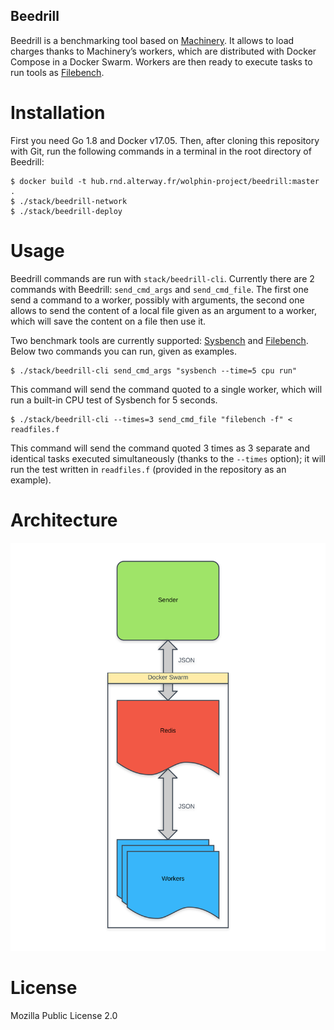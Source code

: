 ## Beedrill

Beedrill is a benchmarking tool based on [Machinery](https://github.com/RichardKnop/machinery). It allows to load charges thanks to Machinery’s workers, which are distributed with Docker Compose in a Docker Swarm. Workers are then ready to execute tasks to run tools as [Filebench](https://github.com/filebench/filebench).

# Installation
First you need Go 1.8 and Docker v17.05. Then, after cloning this repository with Git, run the following commands in a terminal in the root directory of Beedrill:

``` shell
$ docker build -t hub.rnd.alterway.fr/wolphin-project/beedrill:master .
$ ./stack/beedrill-network
$ ./stack/beedrill-deploy
```

# Usage
Beedrill commands are run with `stack/beedrill-cli`. Currently there are 2 commands with Beedrill: `send_cmd_args` and `send_cmd_file`. The first one send a command to a worker, possibly with arguments, the second one allows to send the content of a local file given as an argument to a worker, which will save the content on a file then use it.

Two benchmark tools are currently supported: [Sysbench](https://github.com/akopytov/sysbench) and [Filebench](https://github.com/filebench/filebench). Below two commands you can run, given as examples.

``` shell
$ ./stack/beedrill-cli send_cmd_args "sysbench --time=5 cpu run"
```

This command will send the command quoted to a single worker, which will run a built-in CPU test of Sysbench for 5 seconds.

``` shell
$ ./stack/beedrill-cli --times=3 send_cmd_file "filebench -f" < readfiles.f
```

This command will send the command quoted 3 times as 3 separate and identical tasks executed simultaneously (thanks to the ``--times`` option); it will run the test written in `readfiles.f` (provided in the repository as an example).

# Architecture

![Architecture schema of Beedrill](architecture_schema.svg)


# License
Mozilla Public License 2.0
